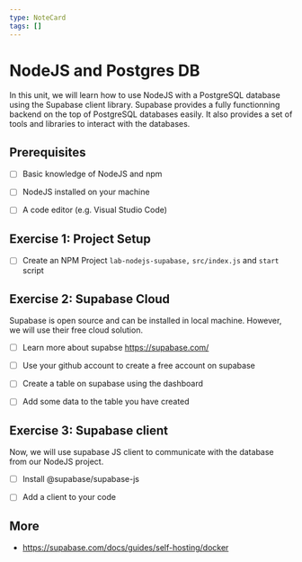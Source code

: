 ```yaml
---
type: NoteCard
tags: []
---
```


# NodeJS and Postgres DB

In this unit, we will learn how to use NodeJS with a PostgreSQL database using the Supabase client library. Supabase provides a fully functionning backend on the top of PostgreSQL databases easily. It also provides a set of tools and libraries to interact with the databases.

## Prerequisites

* [ ] Basic knowledge of NodeJS and npm
* [ ] NodeJS installed on your machine
* [ ] A code editor (e.g. Visual Studio Code)


## Exercise 1: Project Setup

* [ ] Create an NPM Project `lab-nodejs-supabase,` `src/index.js` and `start` script


## Exercise 2: Supabase Cloud

Supabase is open source and can be installed in local machine. However, we will use their free cloud solution.

* [ ] Learn more about supabse <https://supabase.com/>
* [ ] Use your github account to create a free account on supabase
* [ ] Create a table on supabase using the dashboard
* [ ] Add some data to the table you have created


## Exercise 3: Supabase client

Now, we will use supabase JS client to communicate with the database from our NodeJS project.

* [ ] Install @supabase/supabase-js
* [ ] Add a client to your code


## More

*   <https://supabase.com/docs/guides/self-hosting/docker>

